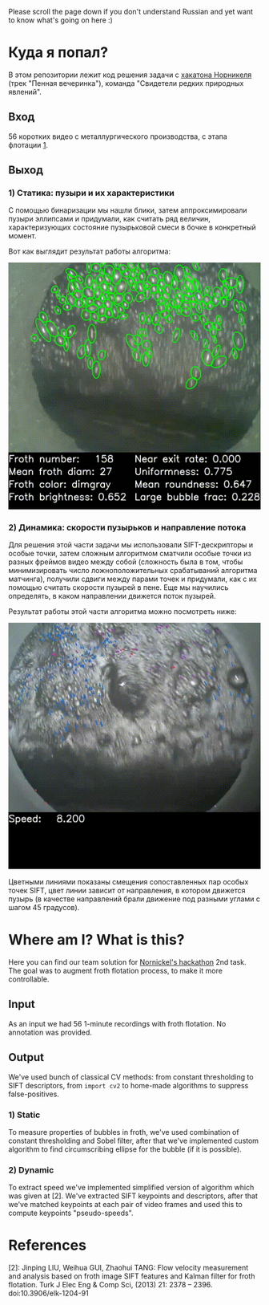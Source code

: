Please scroll the page down if you don't understand Russian and yet want to know what's going on here :)

# Куда я попал?

В этом репозитории лежит код решения задачи с [хакатона Норникеля](nnhackathon.ru) (трек "Пенная вечеринка"), команда "Свидетели редких природных явлений".

## Вход
56 коротких видео с металлургического производства, с этапа флотации [1].

## Выход

### 1) Статика: пузыри и их характеристики

С помощью бинаризации мы нашли блики, затем аппроксимировали пузыри эллипсами и придумали, как считать ряд величин, характеризующих состояние пузырьковой смеси в бочке в конкретный момент.

Вот как выглядит результат работы алгоритма:

![static-features](https://github.com/nofate/froth_bot/blob/master/assets/bubbles1.gif)


### 2) Динамика: скорости пузырьков и направление потока

Для решения этой части задачи мы использовали SIFT-дескрипторы и особые точки, затем сложным алгоритмом сматчили особые точки из разных фреймов видео между собой (сложность была в том, чтобы минимизировать число ложноположительных срабатываний алгоритма матчинга), получили сдвиги между парами точек и придумали, как с их помощью считать скорости пузырей в пене.
Еще мы научились определять, в каком направлении движется поток пузырей.

Результат работы этой части алгоритма можно посмотреть ниже:

![dynamic-features](https://github.com/nofate/froth_bot/blob/master/assets/bubbles2.gif)

Цветными линиями показаны смещения сопоставленных пар особых точек SIFT, цвет линии зависит от направления, в котором движется пузырь (в качестве направлений брали движение под разными углами с шагом 45 градусов).


# Where am I? What is this?

Here you can find our team solution for [Nornickel's hackathon](nnhackathon.ru) 2nd task. The goal was to augment froth flotation process, to make it more controllable.

## Input

As an input we had 56 1-minute recordings with froth flotation. No annotation was provided.

## Output

We've used bunch of classical CV methods: from constant thresholding to SIFT descriptors, from `import cv2` to home-made algorithms to suppress false-positives.

### 1) Static
To measure properties of bubbles in froth, we've used combination of constant thresholding and Sobel filter, after that we've implemented custom algorithm to find circumscribing ellipse for the bubble (if it is possible).

### 2) Dynamic
To extract speed we've implemented simplified version of algorithm which was given at [2]. We've extracted SIFT keypoints and descriptors, after that we've matched keypoints at each pair of video frames and used this to compute keypoints "pseudo-speeds".

# References
[1]: https://ru.wikipedia.org/wiki/%D0%A4%D0%BB%D0%BE%D1%82%D0%B0%D1%86%D0%B8%D1%8F
[2]: Jinping LIU, Weihua GUI, Zhaohui TANG: Flow velocity measurement and analysis based on froth image SIFT features and Kalman filter for froth flotation. Turk J Elec Eng & Comp Sci, (2013) 21: 2378 – 2396. doi:10.3906/elk-1204-91
